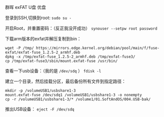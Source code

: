 群晖 exFAT U盘 优盘

登录到SSH,切换到root:
`sudo su -`

开启Root，并重置密码：（反正我没开成功）
`synouser --setpw root password`

下载arm版本的exfat并解压复制到bin：
```
wget -P /tmp/ https://mirrors.edge.kernel.org/debian/pool/main/f/fuse-exfat/exfat-fuse_1.2.5-2_armhf.deb
dpkg -x /tmp/exfat-fuse_1.2.5-2_armhf.deb /tmp/exfat-fuse3/
cp /tmp/exfat-fuse3/sbin/mount.exfat-fuse /usr/bin/
```

查看一下usb设备：（我的是 `/dev/sdq` ）
`fdisk -l`

建立一个目录，然后挂载分区，最后备份所有文件到指定路径：
```
mkdir -p /volumeUSB1/usbshare1-3
mount.exfat-fuse /dev/sdq1 /volumeUSB1/usbshare1-3 -o nonempty
cp -r /volumeUSB1/usbshare1-3/* /volume1/01.SoftAndOS/004.USB-bak/
```

推出USB设备：
`eject -F /dev/sdq`



